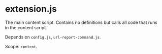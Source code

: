 # extension.js

The main content script. Contains no definitions but calls all code that runs in the content script.

Depends on `config.js`, `url-report-command.js`.

Scope: `content`.
